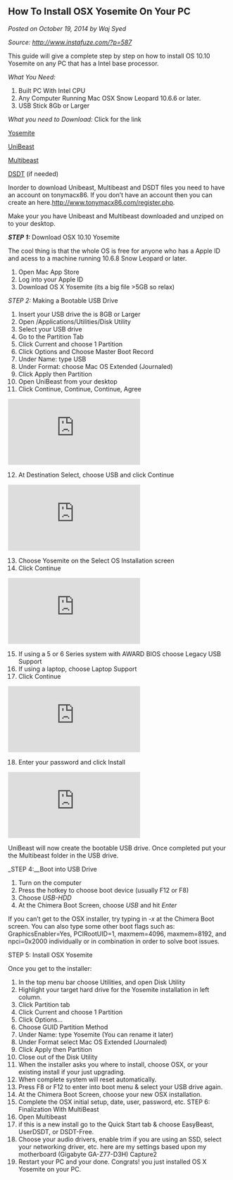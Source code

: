 ## How To Install OSX Yosemite On Your PC
_Posted on October 19, 2014 by Waj Syed_

_Source: http://www.instafuze.com/?p=587_

This guide will give a complete step by step on how to install OS 10.10 Yosemite on any PC that has a Intel base processor.

_What You Need:_
1. Built PC With Intel CPU
2. Any Computer Running Mac OSX Snow Leopard 10.6.6 or later.
3. USB Stick 8Gb or Larger


_What you need to Download:_ Click for the link

[Yosemite](https://itunes.apple.com/WebObjects/MZStore.woa/wa/viewSoftware?id=915041082&mt=12)

[UniBeast](http://www.tonymacx86.com/downloads.php?do=file&id=244)

[Multibeast](http://www.tonymacx86.com/downloads.php?do=file&id=242)

[DSDT](http://www.tonymacx86.com/11-dsdt-database.html) (if needed)

Inorder to download Unibeast, Multibeast  and DSDT files you need to have an account on tonymacx86.  If you don’t have an account then you can create an here.http://www.tonymacx86.com/register.php.

Make your you have Unibeast and Multibeast downloaded and unziped on to your desktop.

___STEP 1:___ Download OSX 10.10 Yosemite

The cool thing is that the whole OS is free for anyone who has a Apple ID and acess to a machine running 10.6.8 Snow Leopard or later.

1. Open Mac App Store
2. Log into your Apple ID
3. Download OS X Yosemite (its a big file >5GB so relax)

_STEP 2:_ Making a Bootable USB Drive

1. Insert your USB drive the is 8GB or Larger
2. Open /Applications/Utilities/Disk Utility
3. Select your USB drive
4. Go to the Partition Tab
5. Click Current and choose 1 Partition 
6. Click Options and Choose Master Boot Record
7. Under Name: type USB
8. Under Format: choose Mac OS Extended (Journaled)
9. Click Apply then Partition
10. Open UniBeast from your desktop
11. Click Continue, Continue, Continue, Agree

![](http://www.tonymacx86.com/attachments/106475d1412962728-ub-1.png.html)

12. At Destination Select, choose USB and click Continue

![](http://www.tonymacx86.com/attachments/106472d1412962641-ub-2.png.html)

13. Choose Yosemite on the Select OS Installation screen
14. Click Continue

![](http://www.tonymacx86.com/attachments/106478d1412962972-ub-3.png.html)

15. If using a 5 or 6 Series system with AWARD BIOS choose Legacy USB Support
16. If using a laptop, choose Laptop Support
17. Click Continue

![](http://www.tonymacx86.com/attachments/106476d1412962807-ub-4.png.html)

18. Enter your password and click Install

![](http://www.tonymacx86.com/attachments/106477d1412962924-ub-6.png.html)

UniBeast will now create the bootable USB drive. Once completed put your the Multibeast folder in the USB drive.

_STEP 4:__Boot into USB Drive

1. Turn on the computer
2. Press the hotkey to choose boot device (usually F12 or F8)
3. Choose _USB-HDD_
4. At the Chimera Boot Screen, choose _USB_ and hit _Enter_

If you can’t get to the OSX installer, try typing in _-x_ at the Chimera Boot  screen. You can also type some other boot flags such as: GraphicsEnabler=Yes, PCIRootUID=1, maxmem=4096, maxmem=8192, and npci=0x2000 individually or in combination in order to solve boot issues.

 STEP 5: Install OSX Yosemite

Once you get to the installer:

1. In the top menu bar choose Utilities, and open Disk Utility
2. Highlight your target hard drive for the Yosemite installation in left column.
3. Click Partition tab
4. Click Current and choose 1 Partition
5. Click Options…
6. Choose GUID Partition Method
7. Under Name: type Yosemite (You can rename it later)
8. Under Format select Mac OS Extended (Journaled)
9. Click Apply then Partition
10. Close out of the Disk Utility
11. When the installer asks you where to install, choose OSX, or your existing install if your just upgrading.
12. When complete system will reset automatically.
13. Press F8 or F12 to enter into boot menu & select your USB drive again.
14. At the Chimera Boot Screen, choose your new OSX installation.
15. Complete the OSX initial setup, date, user, password, etc.
STEP 6: Finalization With MultiBeast 
1. Open Multibeast
2. if this is a new install go to the Quick Start tab & choose EasyBeast, UserDSDT, or DSDT-Free.
3. Choose your audio drivers, enable trim if you are using an SSD, select your networking driver, etc. here are my settings based upon my motherboard (Gigabyte GA-Z77-D3H) Capture2
4. Restart your PC and your done.
Congrats! you just installed  OS X Yosemite on your PC.
